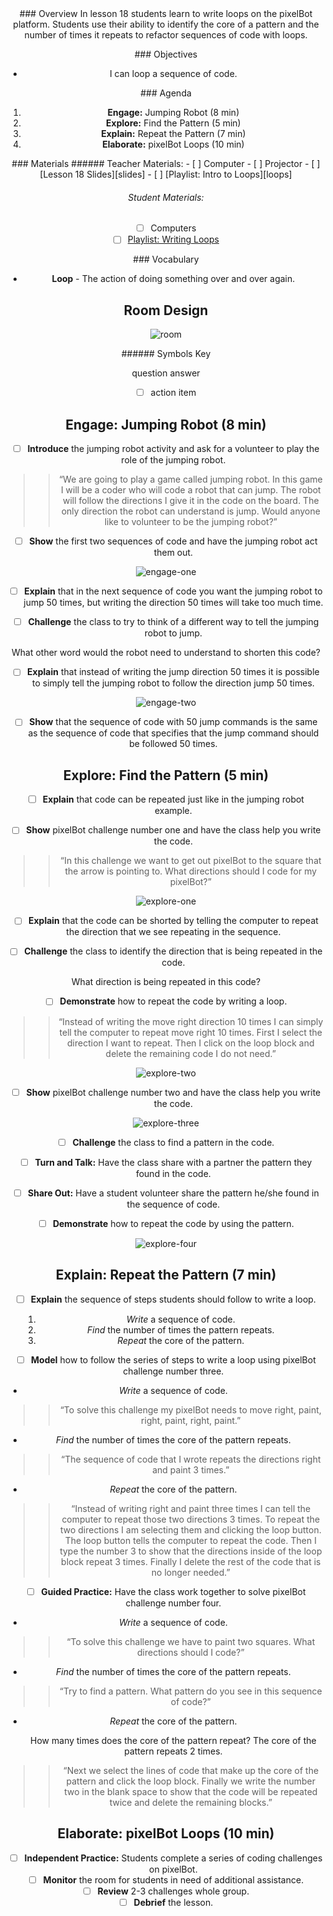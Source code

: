<header class='header' title='Writing Loops' subtitle='Lesson 18'/>

<notable>
<iconp src='/icons/activity.png'>### Overview</iconp>
In lesson 18 students learn to write loops on the pixelBot platform. Students use their ability to identify the core of a pattern and the number of times it repeats to refactor sequences of code with loops.

<iconp src='/icons/objectives.png'>### Objectives</iconp>
- I can loop a sequence of code.


<iconp src='/icons/agenda.png'>### Agenda</iconp>

1. **Engage:** Jumping Robot (8 min)
1. **Explore:** Find the Pattern (5 min)
1. **Explain:** Repeat the Pattern (7 min)
1. **Elaborate:**  pixelBot Loops (10 min)

<note>
<iconp src='/icons/materials.png'>### Materials</iconp>
###### Teacher Materials:
- [ ] Computer
- [ ] Projector
- [ ] [Lesson 18 Slides][slides]
- [ ] [Playlist: Intro to Loops][loops]

###### Student Materials:
- [ ] Computers
- [ ] [Playlist: Writing Loops][writing]

<iconp src='/icons/vocab.png'>### Vocabulary</iconp>
- **Loop** - The action of doing something over and over again.

</note>

<pagebreak/>

## Room Design

![room](./images/layout-computer.png)

<note borderLeft='2px solid green' mt='2em'>
###### Symbols Key

<iconp ml='1.65em' type='question'>question</iconp>
<iconp ml='1.65em' type='answer'>answer</iconp>
- [ ] action item
</note>

<pagebreak/>

## Engage: Jumping Robot (8 min)
- [ ] **Introduce** the jumping robot activity and ask for a volunteer to play the role of the jumping robot.
>> “We are going to play a game called jumping robot. In this game I will be a coder who will code a robot that can jump. The robot will follow the directions I give it in the code on the board. The only direction the robot can understand is jump. Would anyone like to volunteer to be the jumping robot?”

- [ ] **Show** the first two sequences of code and have the jumping robot act them out.

![engage-one](./images/engage-one.png)


- [ ] **Explain** that in the next sequence of code you want the jumping robot to jump 50 times, but writing the direction 50 times will take too much time.

- [ ] **Challenge** the class to try to think of a different way to tell the jumping robot to jump.

<iconp type='question'>What other word would the robot need to understand to shorten this code?</iconp>

- [ ] **Explain** that instead of writing the jump direction 50 times it is possible to simply tell the jumping robot to follow the direction jump 50 times.

![engage-two](./images/engage-two.png)

- [ ] **Show** that the sequence of code with 50 jump commands is the same as the sequence of code that specifies that the jump command should be followed 50 times.

## Explore: Find the Pattern (5 min)
- [ ] **Explain** that code can be repeated just like in the jumping robot example.

- [ ] **Show** pixelBot challenge number one and have the class help you write the code.
>> “In this challenge we want to get out pixelBot to the square that the arrow is pointing to. What directions should I code for my pixelBot?”

![explore-one](./images/explore-one.png)

- [ ] **Explain** that the code can be shorted by telling the computer to repeat the direction that we see repeating in the sequence.

- [ ] **Challenge** the class to identify the direction that is being repeated in the code.

<iconp type='question'>What direction is being repeated in this code?</iconp>

- [ ] **Demonstrate** how to repeat the code by writing a loop.
>> “Instead of writing the move right direction 10 times I can simply tell the computer to repeat move right 10 times. First I select the direction I want to repeat. Then I click on the loop block and delete the remaining code I do not need.”

![explore-two](./images/explore-two.png)

- [ ] **Show** pixelBot challenge number two and have the class help you write the code.

![explore-three](./images/explore-three.png)

- [ ] **Challenge** the class to find a pattern in the code.

- [ ] **Turn and Talk:** Have the class share with a partner the pattern they found in the code.

- [ ] **Share Out:** Have a student volunteer share the pattern he/she found in the sequence of code.

- [ ] **Demonstrate** how to repeat the code by using the pattern.

![explore-four](./images/explore-four.png)

## Explain: Repeat the Pattern (7 min)
- [ ] **Explain** the sequence of steps students should follow to write a loop.
	1. *Write* a sequence of code.
	2. *Find* the number of times the pattern repeats.
	3. *Repeat* the core of the pattern.

- [ ] **Model** how to follow the series of steps to write a loop using pixelBot challenge number three.

- *Write* a sequence of code.
>> “To solve this challenge my pixelBot needs to move right, paint, right, paint, right, paint.”

- *Find* the number of times the core of the pattern repeats.
>> “The sequence of code that I wrote repeats the directions right and paint 3 times.”

- *Repeat* the core of the pattern.
>>“Instead of writing right and paint three times I can tell the computer to repeat those two directions 3 times. To repeat the two directions I am selecting them and clicking the loop button. The loop button tells the computer to repeat the code. Then I type the number 3 to show that the directions inside of the loop block repeat 3 times.  Finally I delete the rest of the code that is no longer needed.”

- [ ] **Guided Practice:** Have the class work together to solve pixelBot challenge number four.

- *Write* a sequence of code.
>> “To solve this challenge we have to paint two squares. What directions should I code?”

- *Find* the number of times the core of the pattern repeats.
>> “Try to find a pattern. What pattern do you see in this sequence of code?”

- *Repeat* the core of the pattern.

	<iconp type='question'>How many times does the core of the pattern repeat?</iconp>
	<iconp type='answer'>The core of the pattern repeats 2 times.</iconp>
>>“Next we select the lines of code that make up the core of the pattern and click the loop block. Finally we write the number two in the blank space to show that the code will be repeated twice and delete the remaining blocks.”

## Elaborate: pixelBot Loops (10 min)
- [ ] **Independent Practice:** Students complete a series of coding challenges on pixelBot.
- [ ] **Monitor** the room for students in need of additional assistance.
- [ ] **Review** 2-3 challenges whole group.
- [ ] **Debrief** the lesson.  

</notable>

[slides]: https://docs.google.com/presentation/d/1f2ClHjwH3Iabu3DuI8YCBb9mKYMQmzznpzofZ9wG5II/edit#slide=id.p
[loops]: http://www.pixelbots.io/XBPDG
[writing]: http://www.pixelbots.io/V86L9
